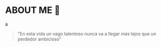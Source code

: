 # ABOUT ME :fallen_leaf:

a

> "En esta vida un vago talentoso nunca va a llegar más lejos que un perdedor ambicioso"
